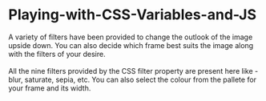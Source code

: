
# Playing-with-CSS-Variables-and-JS

A variety of filters have been provided to change the outlook of the image upside down. You can also decide which frame best suits the image along with the filters of your desire.
<br><br>
All the nine filters provided by the CSS filter property are present here like - blur, saturate, sepia, etc. You can also select the colour from the pallete for your frame and its width.
